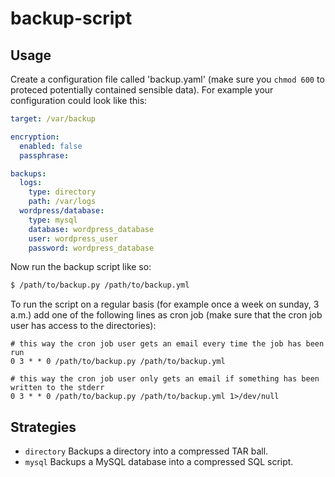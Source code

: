 # backup-script

## Usage

Create a configuration file called 'backup.yaml' (make sure you `chmod 600` to proteced potentially contained sensible data). For example your configuration could look like this:

~~~ yaml
target: /var/backup

encryption:
  enabled: false
  passphrase:

backups:
  logs:
    type: directory
    path: /var/logs
  wordpress/database:
    type: mysql
    database: wordpress_database
    user: wordpress_user
    password: wordpress_database
~~~

Now run the backup script like so:

~~~ bash
$ /path/to/backup.py /path/to/backup.yml
~~~

To run the script on a regular basis (for example once a week on sunday, 3 a.m.) add one of the following lines as cron job (make sure that the cron job user has access to the directories):

~~~
# this way the cron job user gets an email every time the job has been run
0 3 * * 0 /path/to/backup.py /path/to/backup.yml

# this way the cron job user only gets an email if something has been written to the stderr
0 3 * * 0 /path/to/backup.py /path/to/backup.yml 1>/dev/null
~~~

## Strategies

* `directory` Backups a directory into a compressed TAR ball.
* `mysql` Backups a MySQL database into a compressed SQL script.
